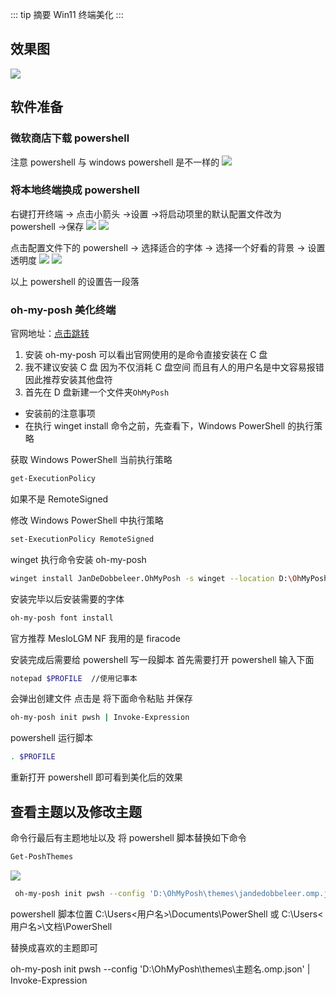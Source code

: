 ::: tip 摘要
Win11 终端美化
:::

<!-- more -->

## 效果图

![](/Tutorial-assets/49.png)

## 软件准备

### 微软商店下载 powershell

注意 powershell 与 windows powershell 是不一样的
![](/Tutorial-assets/43.png)

### 将本地终端换成 powershell

右键打开终端 -> 点击小箭头 ->设置 ->将启动项里的默认配置文件改为 powershell ->保存
![](/Tutorial-assets/44.png)
![](/Tutorial-assets/45.png)

点击配置文件下的 powershell -> 选择适合的字体 -> 选择一个好看的背景 -> 设置透明度
![](/Tutorial-assets/46.png)
![](/Tutorial-assets/47.png)

以上 powershell 的设置告一段落

### oh-my-posh 美化终端

官网地址：[点击跳转](https://ohmyposh.dev/)

1. 安装 oh-my-posh 可以看出官网使用的是命令直接安装在 C 盘
2. 我不建议安装 C 盘 因为不仅消耗 C 盘空间 而且有人的用户名是中文容易报错因此推荐安装其他盘符
3. 首先在 D 盘新建一个文件夹`OhMyPosh`

- 安装前的注意事项
- 在执行 winget install 命令之前，先查看下，Windows PowerShell 的执行策略

获取 Windows PowerShell 当前执行策略

```sh
get-ExecutionPolicy
```

如果不是 RemoteSigned

修改 Windows PowerShell 中执行策略

```sh
set-ExecutionPolicy RemoteSigned
```

winget 执行命令安装 oh-my-posh

```sh
winget install JanDeDobbeleer.OhMyPosh -s winget --location D:\OhMyPosh
```

安装完毕以后安装需要的字体

```sh
oh-my-posh font install
```

官方推荐 MesloLGM NF 我用的是 firacode

安装完成后需要给 powershell 写一段脚本
首先需要打开 powershell 输入下面

```sh
notepad $PROFILE  //使用记事本
```

会弹出创建文件 点击是
将下面命令粘贴 并保存

```sh
oh-my-posh init pwsh | Invoke-Expression
```

powershell 运行脚本

```sh
. $PROFILE
```

重新打开 powershell 即可看到美化后的效果

## 查看主题以及修改主题

命令行最后有主题地址以及 将 powershell 脚本替换如下命令

```sh
Get-PoshThemes
```

![](/Tutorial-assets/48.png)

```sh
 oh-my-posh init pwsh --config 'D:\OhMyPosh\themes\jandedobbeleer.omp.json' | Invoke-Expression
```

powershell 脚本位置
C:\Users\<用户名>\Documents\PowerShell 或
C:\Users\<用户名>\文档\PowerShell

替换成喜欢的主题即可

oh-my-posh init pwsh --config 'D:\OhMyPosh\themes\主题名.omp.json' | Invoke-Expression
